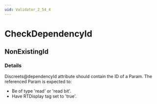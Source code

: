 ```yaml
---
uid: Validator_2_54_4
---
```


# CheckDependencyId

## NonExistingId

<!-- Description, Properties, ... sections are auto-generated. -->
<!-- REPLACE ME AUTO-GENERATION -->

### Details

Discreets@dependencyId attribute should contain the ID of a Param.
The referenced Param is expected to:
- Be of type 'read' or 'read bit'.
- Have RTDisplay tag set to 'true'.

<!-- Uncomment to add example code -->
<!--### Example code-->
